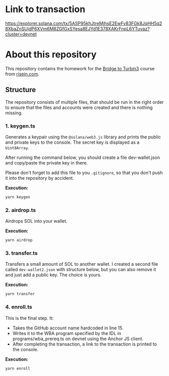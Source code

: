 # Link to transaction

https://explorer.solana.com/tx/5ASP95khJtreMjhsE2EwFv83FGk8JqHH5q28XbaZnSUjdP6XVm6M8ZGfGxSYesa8EJYd1E378XAKrFnpL6YTuvaz?cluster=devnet

# About this repository

This repository contains the homework for the [Bridge to Turbin3](https://www.risein.com/bootcamp-details/bridge-to-turbin3/) course from [risein.com](https://www.risein.com/).

## Structure

The repository consists of multiple files, that should be run in the right order to ensure that the files and accounts were created and there is nothing missing.

### 1. keygen.ts

Generates a keypair using the `@solana/web3.js` library and prints the public and private keys to the console. The secret key is displayed as a `Uint8Array`.

After running the command below, you should create a file dev-wallet.json and copy/paste the private key in there.

Please don't forget to add this file to you `.gitignore`, so that you don't push it into the repository by accident.

**Execution:**

```sh
yarn keygen
```

### 2. airdrop.ts

Airdrops SOL into your wallet.

**Execution:**

```sh
yarn airdrop
```

### 3. transfer.ts

Transfers a small amount of SOL to another wallet. I created a second file called `dev-wallet2.json` with structure below, but you can also remove it and just add a public key. The choice is yours.

**Execution:**

```sh
yarn transfer
```

### 4. enroll.ts

This is the final step. It:

- Takes the GitHub account name hardcoded in line 15.
- Writes it to the WBA program specified by the IDL in programs/wba_prereq.ts on devnet using the Anchor JS client.
- After completing the transaction, a link to the transaction is printed to the console.

**Execution:**

```sh
yarn enroll
```
